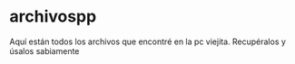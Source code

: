 # archivospp
Aquí están todos los archivos que encontré en la pc viejita. Recupéralos y úsalos sabiamente
